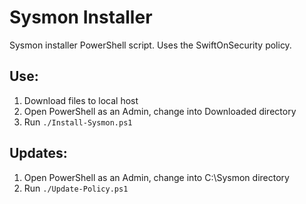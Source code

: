 # Sysmon Installer

Sysmon installer PowerShell script. Uses the SwiftOnSecurity policy.

## Use:
1. Download files to local host
2. Open PowerShell as an Admin, change into Downloaded directory
3. Run `./Install-Sysmon.ps1`

## Updates:
1. Open PowerShell as an Admin, change into C:\Sysmon directory
3. Run `./Update-Policy.ps1`
